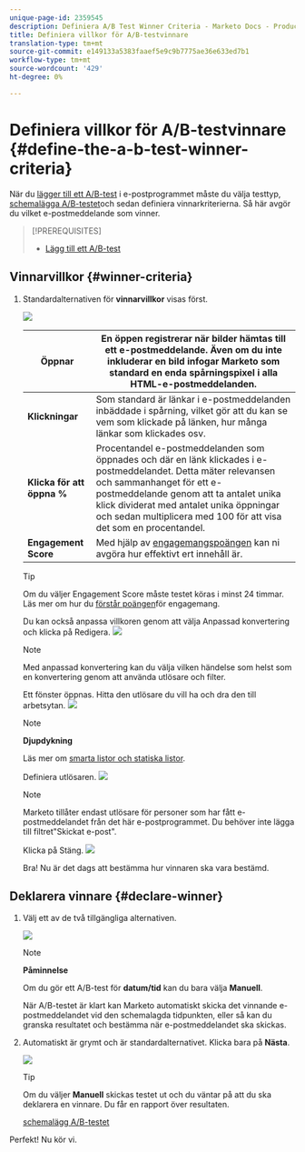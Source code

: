 ```yaml
---
unique-page-id: 2359545
description: Definiera A/B Test Winner Criteria - Marketo Docs - Product Documentation
title: Definiera villkor för A/B-testvinnare
translation-type: tm+mt
source-git-commit: e149133a5383faaef5e9c9b7775ae36e633ed7b1
workflow-type: tm+mt
source-wordcount: '429'
ht-degree: 0%

---
```



# Definiera villkor för A/B-testvinnare {#define-the-a-b-test-winner-criteria}

När du [lägger till ett A/B-test](add-an-a-b-test.md) i e-postprogrammet måste du välja testtyp, [schemalägga A/B-testet](schedule-the-a-b-test.md)och sedan definiera vinnarkriterierna. Så här avgör du vilket e-postmeddelande som vinner.

>[!PREREQUISITES]
>
>* [Lägg till ett A/B-test](add-an-a-b-test.md)

>



## Vinnarvillkor {#winner-criteria}

1. Standardalternativen för **vinnarvillkor** visas först.

   ![](assets/image2014-9-12-15-3a51-3a3.png)

   | **Öppnar** | En öppen registrerar när bilder hämtas till ett e-postmeddelande. Även om du inte inkluderar en bild infogar Marketo som standard en enda spårningspixel i alla HTML-e-postmeddelanden. |
   |---|---|
   | **Klickningar** | Som standard är länkar i e-postmeddelanden inbäddade i spårning, vilket gör att du kan se vem som klickade på länken, hur många länkar som klickades osv. |
   | **Klicka för att öppna %** | Procentandel e-postmeddelanden som öppnades och där en länk klickades i e-postmeddelandet. Detta mäter relevansen och sammanhanget för ett e-postmeddelande genom att ta antalet unika klick dividerat med antalet unika öppningar och sedan multiplicera med 100 för att visa det som en procentandel. |
   | **Engagement Score** | Med hjälp av [engagemangspoängen](http://docs.marketo.com/display/DOCS/Understanding+the+Engagement+Score) kan ni avgöra hur effektivt ert innehåll är. |

   >[!TIP]
   >
   >Om du väljer Engagement Score måste testet köras i minst 24 timmar. Läs mer om hur du [förstår poängen](../../../../../product-docs/email-marketing/drip-nurturing/reports-and-notifications/understanding-the-engagement-score.md)för engagemang.

   Du kan också anpassa villkoren genom att välja Anpassad konvertering och klicka på Redigera.
   ![](assets/image2014-9-12-15-3a51-3a53.png)

   >[!NOTE]
   >
   >Med anpassad konvertering kan du välja vilken händelse som helst som en konvertering genom att använda utlösare och filter.

   Ett fönster öppnas. Hitta den utlösare du vill ha och dra den till arbetsytan.
   ![](assets/image2014-9-12-15-3a52-3a18.png)

   >[!NOTE]
   >
   >**Djupdykning**
   >
   >
   >Läs mer om [smarta listor och statiska listor](http://docs.marketo.com/display/docs/smart+lists+and+static+lists).

   Definiera utlösaren.
   ![](assets/image2014-9-12-15-3a53-3a11.png)

   >[!NOTE]
   >
   >Marketo tillåter endast utlösare för personer som har fått e-postmeddelandet från det här e-postprogrammet. Du behöver inte lägga till filtret&quot;Skickat e-post&quot;.

   Klicka på Stäng.
   ![](assets/image2014-9-12-15-3a53-3a36.png)

   Bra! Nu är det dags att bestämma hur vinnaren ska vara bestämd.

## Deklarera vinnare {#declare-winner}

1. Välj ett av de två tillgängliga alternativen.

   ![](assets/image2014-9-12-15-3a53-3a44.png)

   >[!NOTE]
   >
   >**Påminnelse**
   >
   >
   >Om du gör ett A/B-test för **datum/tid** kan du bara välja **Manuell**.

   När A/B-testet är klart kan Marketo automatiskt skicka det vinnande e-postmeddelandet vid den schemalagda tidpunkten, eller så kan du granska resultatet och bestämma när e-postmeddelandet ska skickas.

1. Automatiskt är grymt och är standardalternativet. Klicka bara på **Nästa**.

   ![](assets/image2014-9-12-15-3a54-3a35.png)

   >[!TIP]
   >
   >Om du väljer **Manuell** skickas testet ut och du väntar på att du ska deklarera en vinnare. Du får en rapport över resultaten.

   [schemalägg A/B-testet](schedule-the-a-b-test.md)

Perfekt! Nu kör vi.